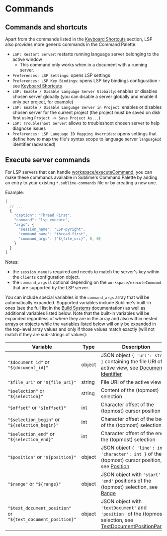# Commands

## Commands and shortcuts

Apart from the commands listed in the [Keyboard Shortcuts](keyboard_shortcuts.md) section, LSP also provides more generic commands in the Command Palette:

* `LSP: Restart Server`: restarts running language server belonging to the active window
    * This command only works when in a document with a running server.
* `Preferences: LSP Settings`: opens LSP settings
* `Preferences: LSP Key Bindings`: opens LSP key bindings configuration - see [Keyboard Shortcuts](keyboard_shortcuts.md)
* `LSP: Enable / Disable Language Server Globally`: enables or disables chosen server globally (you can disable a server globally and enable it only per project, for example)
* `LSP: Enable / Disable Language Server in Project`: enables or disables chosen server for the current project (the project must be saved on disk first using `Project -> Save Project As...`)
* `LSP: Troubleshoot Server`: allows to troubleshoot chosen server to help diagnose issues
* `Preferences: LSP Language ID Mapping Overrides`: opens settings that define how to map the file's syntax scope to language server `languageId` identifier (advanced)

## Execute server commands

For LSP servers that can handle [workspace/executeCommand](https://microsoft.github.io/language-server-protocol/specification#workspace_executeCommand), you can make these commands available in Sublime's Command Palette by adding an entry to your existing `*.sublime-commands` file or by creating a new one.

Example:

```js
[
  // ...
  {
    "caption": "Thread First",
    "command": "lsp_execute",
    "args": {
      "session_name": "LSP-pyright",
      "command_name": "thread-first",
      "command_args": ["${file_uri}", 0, 0]
    }
  }
]
```

Notes:

 - the `session_name` is required and needs to match the server's key within the `clients` configuration object.
 - the `command_args` is optional depending on the `workspace/executeCommand` that are supported by the LSP server.

You can include special variables in the `command_args` array that will be automatically expanded. Supported variables include Sublime's built-in ones (see the full list in the [Build Systems](http://www.sublimetext.com/docs/build_systems.html#variables) documentation) as well as additional variables listed below. Note that the built-in variables will be expanded regardless of where they are in the array and also within nested arrays or objects while the variables listed below will only be expanded in the top-level array values and only if those values match exactly (will not match if they are sub-strings of values):

| Variable | Type | Description |
| -------- | ---- | ----------- |
| `"$document_id"` or `"${document_id}"` | object | JSON object `{ 'uri': string }` containing the file URI of the active view, see [Document Identifier](https://microsoft.github.io/language-server-protocol/specifications/specification-current/#textDocumentIdentifier) |
| `"$file_uri"` or `"${file_uri}"` | string | File URI of the active view |
| `"$selection"` or `"${selection}"` | string | Content of the (topmost) selection |
| `"$offset"` or `"${offset}"` | int | Character offset of the (topmost) cursor position |
| `"$selection_begin"` or `"${selection_begin}"` | int | Character offset of the begin of the (topmost) selection |
| `"$selection_end"` or `"${selection_end}"` | int | Character offset of the end of the (topmost) selection |
| `"$position"` or `"${position}"` | object | JSON object `{ 'line': int, 'character': int }` of the (topmost) cursor position, see [Position](https://microsoft.github.io/language-server-protocol/specifications/specification-current/#position) |
| `"$range"` or `"${range}"` | object | JSON object with `'start'` and `'end'` positions of the (topmost) selection, see [Range](https://microsoft.github.io/language-server-protocol/specifications/specification-current/#range) |
| `"$text_document_position"` or `"${text_document_position}"` | object | JSON object with `'textDocument'` and `'position'` of the (topmost) selection, see [TextDocumentPositionParams](https://microsoft.github.io/language-server-protocol/specifications/specification-current/#textDocumentPositionParams) |
